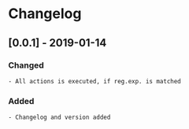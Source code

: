 # Changelog
## [0.0.1] - 2019-01-14
### Changed
    - All actions is executed, if reg.exp. is matched
### Added
    - Changelog and version added